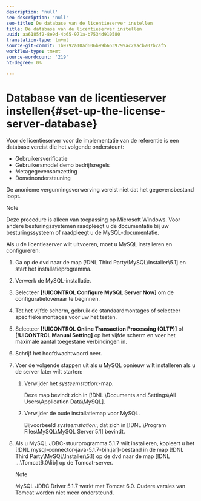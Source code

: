 ```yaml
---
description: 'null'
seo-description: 'null'
seo-title: De database van de licentieserver instellen
title: De database van de licentieserver instellen
uuid: aa6185f2-8e9d-4b65-971a-b7534d910580
translation-type: tm+mt
source-git-commit: 1b9792a10ad606b99b6639799ac2aacb707b2af5
workflow-type: tm+mt
source-wordcount: '219'
ht-degree: 0%

---
```



# Database van de licentieserver instellen{#set-up-the-license-server-database}

Voor de licentieserver voor de implementatie van de referentie is een database vereist die het volgende ondersteunt:

* Gebruikersverificatie
* Gebruikersmodel demo bedrijfsregels
* Metagegevensomzetting
* Domeinondersteuning

De anonieme vergunningsverwerving vereist niet dat het gegevensbestand loopt.

>[!NOTE]
>
>Deze procedure is alleen van toepassing op Microsoft Windows. Voor andere besturingssystemen raadpleegt u de documentatie bij uw besturingssysteem of raadpleegt u de MySQL-documentatie.

Als u de licentieserver wilt uitvoeren, moet u MySQL installeren en configureren:

1. Ga op de dvd naar de map [!DNL Third Party\MySQL\Installer\5.1] en start het installatieprogramma.
1. Verwerk de MySQL-installatie.
1. Selecteer **[!UICONTROL Configure MySQL Server Now]** om de configuratietovenaar te beginnen.
1. Tot het vijfde scherm, gebruik de standaardmontages of selecteer specifieke montages voor uw het testen.
1. Selecteer **[!UICONTROL Online Transaction Processing (OLTP)]** of **[!UICONTROL Manual Setting]** op het vijfde scherm en voer het maximale aantal toegestane verbindingen in.
1. Schrijf het hoofdwachtwoord neer.
1. Voer de volgende stappen uit als u MySQL opnieuw wilt installeren als u de server later wilt starten:
   1. Verwijder het *systeemstation:*-map.

      Deze map bevindt zich in [!DNL \Documents and Settings\All Users\Application Data\MySQL].
   1. Verwijder de oude installatiemap voor MySQL.

      Bijvoorbeeld *systeemstation:*, dat zich in [!DNL \Program Files\MySQL\MySQL Server 5.1] bevindt.
1. Als u MySQL JDBC-stuurprogramma 5.1.7 wilt installeren, kopieert u het [!DNL mysql-connector-java-5.1.7-bin.jar]-bestand in de map [!DNL Third Party\MySQL\Installer\5.1] op de dvd naar de map [!DNL ...\Tomcat6.0\lib] op de Tomcat-server.

   >[!NOTE]
   >
   >MySQL JDBC Driver 5.1.7 werkt met Tomcat 6.0. Oudere versies van Tomcat worden niet meer ondersteund.

